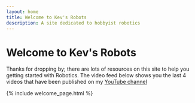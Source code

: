 ```yaml
---
layout: home
title: Welcome to Kev's Robots
description: A site dedicated to hobbyist robotics
---
```


# Welcome to Kev's Robots

Thanks for dropping by; there are lots of resources on this site to help you getting started with Robotics. 
The video feed below shows you the last 4 videos that have been published on my [YouTube channel](https://www.youtube.com/kevinmcaleer28)

{% include welcome_page.html %}